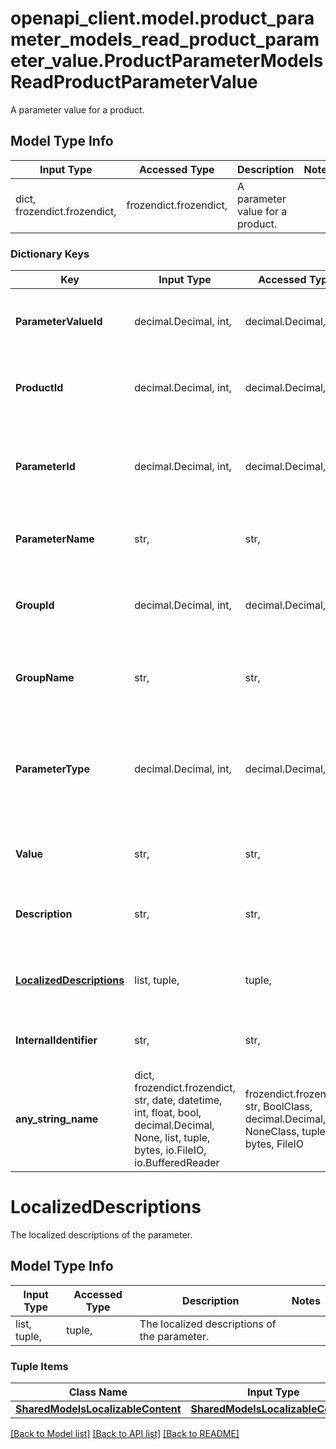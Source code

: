 # openapi_client.model.product_parameter_models_read_product_parameter_value.ProductParameterModelsReadProductParameterValue

A parameter value for a product.

## Model Type Info
Input Type | Accessed Type | Description | Notes
------------ | ------------- | ------------- | -------------
dict, frozendict.frozendict,  | frozendict.frozendict,  | A parameter value for a product. | 

### Dictionary Keys
Key | Input Type | Accessed Type | Description | Notes
------------ | ------------- | ------------- | ------------- | -------------
**ParameterValueId** | decimal.Decimal, int,  | decimal.Decimal,  | The unique identifier of this parameter value. | [optional] value must be a 32 bit integer
**ProductId** | decimal.Decimal, int,  | decimal.Decimal,  | The product id of the parameter. | [optional] value must be a 32 bit integer
**ParameterId** | decimal.Decimal, int,  | decimal.Decimal,  | The unique identifier of the parameter that this value belongs to. | [optional] value must be a 32 bit integer
**ParameterName** | str,  | str,  | The non-localized name of the parameter. | [optional] 
**GroupId** | decimal.Decimal, int,  | decimal.Decimal,  | The unique identifier of the group that this parameter belongs to. | [optional] value must be a 32 bit integer
**GroupName** | str,  | str,  | The name of the group that this parameter belongs to. | [optional] 
**ParameterType** | decimal.Decimal, int,  | decimal.Decimal,  | The type of parameter. | [optional] must be one of [1, 2, 3, 4, 5, 6, 7, ] value must be a 32 bit integer
**Value** | str,  | str,  | The identifying value of the parameter. | [optional] 
**Description** | str,  | str,  | The non-localized description of the parameter. | [optional] 
**[LocalizedDescriptions](#LocalizedDescriptions)** | list, tuple,  | tuple,  | The localized descriptions of the parameter. | [optional] 
**InternalIdentifier** | str,  | str,  | The internal identifier of the parameter. | [optional] 
**any_string_name** | dict, frozendict.frozendict, str, date, datetime, int, float, bool, decimal.Decimal, None, list, tuple, bytes, io.FileIO, io.BufferedReader | frozendict.frozendict, str, BoolClass, decimal.Decimal, NoneClass, tuple, bytes, FileIO | any string name can be used but the value must be the correct type | [optional]

# LocalizedDescriptions

The localized descriptions of the parameter.

## Model Type Info
Input Type | Accessed Type | Description | Notes
------------ | ------------- | ------------- | -------------
list, tuple,  | tuple,  | The localized descriptions of the parameter. | 

### Tuple Items
Class Name | Input Type | Accessed Type | Description | Notes
------------- | ------------- | ------------- | ------------- | -------------
[**SharedModelsLocalizableContent**](SharedModelsLocalizableContent.md) | [**SharedModelsLocalizableContent**](SharedModelsLocalizableContent.md) | [**SharedModelsLocalizableContent**](SharedModelsLocalizableContent.md) |  | 

[[Back to Model list]](../../README.md#documentation-for-models) [[Back to API list]](../../README.md#documentation-for-api-endpoints) [[Back to README]](../../README.md)

